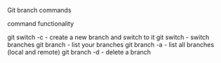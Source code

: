 Git branch commands

command functionality

git switch -c <branchname> - create a new branch and switch to it
git switch <branchname> - switch branches
git branch - list your branches
git branch -a - list all branches (local and remote)
git branch -d <branchname> - delete a branch
